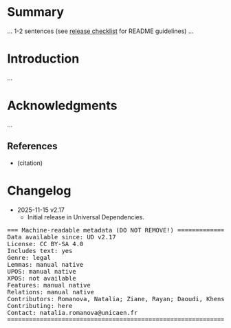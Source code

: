# Summary

... 1-2 sentences (see [release checklist](http://universaldependencies.org/contributing/release_checklist.html#the-readme-file) for README guidelines) ...


# Introduction

...


# Acknowledgments

...

## References

* (citation)


# Changelog

* 2025-11-15 v2.17
  * Initial release in Universal Dependencies.


<pre>
=== Machine-readable metadata (DO NOT REMOVE!) ================================
Data available since: UD v2.17
License: CC BY-SA 4.0
Includes text: yes
Genre: legal
Lemmas: manual native
UPOS: manual native
XPOS: not available
Features: manual native
Relations: manual native
Contributors: Romanova, Natalia; Ziane, Rayan; Daoudi, Khensa
Contributing: here
Contact: natalia.romanova@unicaen.fr
===============================================================================
</pre>
